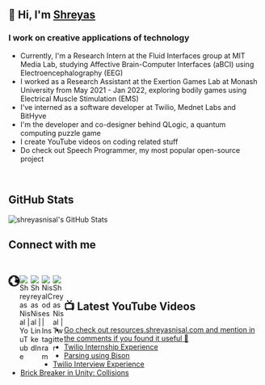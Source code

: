 ## 👋 Hi, I'm [Shreyas][website]

### I work on creative applications of technology

- Currently, I'm a Research Intern at the Fluid Interfaces group at MIT Media Lab, studying Affective Brain-Computer Interfaces (aBCI) using Electroencephalography (EEG)
- I worked as a Research Assistant at the Exertion Games Lab at Monash University from May 2021 - Jan 2022, exploring bodily games using Electrical Muscle Stimulation (EMS)
- I've interned as a software developer at Twilio, Mednet Labs and BitHyve
- I'm the developer and co-designer behind QLogic, a quantum computing puzzle game
- I create YouTube videos on coding related stuff
- Do check out Speech Programmer, my most popular open-source project

<br>

## GitHub Stats

<img alt="shreyasnisal's GitHub Stats" src="https://github-readme-stats.vercel.app/api?username=shreyasnisal&show_icons=true&hide_border=true&count_private=true&hide=contribs&theme=dracula" />

<br>

## Connect with me

<br>

[<img align="left" alt="shreyasnisal.com" width="22px" src="https://raw.githubusercontent.com/iconic/open-iconic/master/svg/globe.svg" />][website]
[<img align="left" alt="ShreyasNisal | YouTube" width="22px" src="https://cdn.jsdelivr.net/npm/simple-icons@v3/icons/youtube.svg" />][youtube]
[<img align="left" alt="ShreyasNisal | LinkedIn" width="22px" src="https://cdn.jsdelivr.net/npm/simple-icons@v3/icons/linkedin.svg" />][LinkedIn]
[<img align="left" alt="NisalCodes | Instagram" width="22px" src="https://cdn.jsdelivr.net/npm/simple-icons@v3/icons/instagram.svg" />][Instagram]
[<img align="left" alt="ShreyasNisal | Twitter" width="22px" src="https://cdn.jsdelivr.net/npm/simple-icons@v3/icons/twitter.svg" />][Twitter]
<!-- [<img align="left" alt="ShreyasNisal | LinkedIn" width="22px" src="https://cdn.jsdelivr.net/npm/simple-icons@v3/icons/medium.svg" />][Medium] -->

<br>

## 📺 Latest YouTube Videos
<!-- YOUTUBE:START -->
- [Go check out resources.shreyasnisal.com and mention in the comments if you found it useful 🙌](https://www.youtube.com/watch?v=RhfHqgGQT7s)
- [Twilio Internship Experience](https://www.youtube.com/watch?v=seEfpu2MXXs)
- [Parsing using Bison](https://www.youtube.com/watch?v=fFRxWtRibC8)
- [Twilio Interview Experience](https://www.youtube.com/watch?v=oYsbGclP3_c)
- [Brick Breaker in Unity: Collisions](https://www.youtube.com/watch?v=uxMz-QlPehw)
<!-- YOUTUBE:END -->


[website]: https://shreyasnisal.com
[youtube]: https://www.youtube.com/c/ShreyasNisal
[linkedin]: https://linkedin.com/in/shreyasnisal
[instagram]: https://www.instagram.com/nisalcodes/
[twitter]: https://www.twitter.com/shreyas_nisal
[medium]: https://shreyasnisal.medium.com